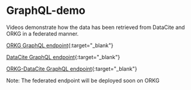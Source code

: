 # GraphQL-demo
Videos demonstrate how the data has been retrieved from DataCite and ORKG in a federated manner.

[ORKG GraphQL endpoint](https://www.dropbox.com/s/hoc8pndjlm4vdjm/ORKG-GraphQL.webm?dl=0){:target="_blank"}

[DataCite GraphQL endpoint](https://www.dropbox.com/s/acw90zxk6csz7s8/DataCite-GraphQL.webm?dl=0){:target="_blank"}

[ORKG-DataCite GraphQL endpoint](https://www.dropbox.com/s/ecptx6mnn6tcb5g/DataCite-ORKG%20federated%20endpoint.webm?dl=0){:target="_blank"}

Note: The federated endpoint will be deployed soon on ORKG